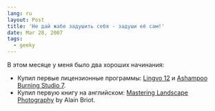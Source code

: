 ```yaml
---
lang: ru
layout: Post
title: 'Не дай жабе задушить себя - задуши её сам!'
date: Mar 28, 2007
tags:
  - geeky
---
```


В этом месяце у меня было два хороших начинания:

* Купил первые лицензионные программы: [Lingvo 12](http://www.lingvo.ru/english/) и [Ashampoo Burning Studio 7](http://www.ashampoo.com/frontend/products/php/product.php?session_langid=2&idstring=0710).
* Купил первую книгу на английском: [Mastering Landscape Photography](http://www.beautiful-landscape.com/Articles-Book-1.html) by Alain Briot.
